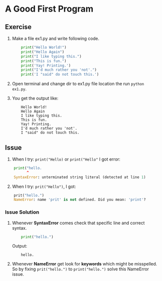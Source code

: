 # A Good First Program

## Exercise

1. Make a file ex1.py and write following code.

    ```py
        print("Hello World!")
        print("Hello Again")
        print("I like typing this.")
        print("This is fun.")
        print('Yay! Printing.')
        print("I'd much rather you 'not'.")
        print('I "said" do not touch this.')
    ```

2. Open terminal and change dir to ex1.py file location the run `python ex1.py`.

3. You get the output like:

    ```
        Hello World!
        Hello Again
        I like typing this.
        This is fun.
        Yay! Printing.
        I'd much rather you 'not'.
        I "said" do not touch this.
    ```

## Issue

1. When I try: `print("Hello)` or `print("Hello"` I got error:

```py
    print("hello.
          ^
    SyntaxError: unterminated string literal (detected at line 1)
```

2. When I try: `prit("Hello")`, I got:

```py
    prit("hello.")
    NameError: name 'prit' is not defined. Did you mean: 'print'?
```

### Issue Solution

1. Whenever **SyntaxError** comes check that specific line and correct syntax.

    ```py
        print("hello.")
    ```
    Output:
    ```
        hello.
    ```

2. Whenever **NameError** get look for **keywords** which might be misspelled. So by fixing `prit("hello.")` to `print("hello.")` solve this NameError issue.
